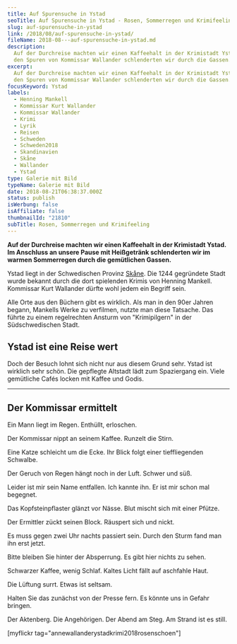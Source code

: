 ```yaml
---
title: Auf Spurensuche in Ystad
seoTitle: Auf Spurensuche in Ystad - Rosen, Sommerregen und Krimifeeling
slug: auf-spurensuche-in-ystad
link: /2018/08/auf-spurensuche-in-ystad/
fileName: 2018-08---auf-spurensuche-in-ystad.md
description:
  Auf der Durchreise machten wir einen Kaffeehalt in der Krimistadt Ystad. Auf
  den Spuren von Kommissar Wallander schlenderten wir durch die Gassen.
excerpt:
  Auf der Durchreise machten wir einen Kaffeehalt in der Krimistadt Ystad. Auf
  den Spuren von Kommissar Wallander schlenderten wir durch die Gassen.
focusKeyword: Ystad
labels:
  - Henning Mankell
  - Kommissar Kurt Wallander
  - Kommissar Wallander
  - Krimi
  - Lyrik
  - Reisen
  - Schweden
  - Schweden2018
  - Skandinavien
  - Skåne
  - Wallander
  - Ystad
type: Galerie mit Bild
typeName: Galerie mit Bild
date: 2018-08-21T06:38:37.000Z
status: publish
isWerbung: false
isAffiliate: false
thumbnailId: "21810"
subTitle: Rosen, Sommerregen und Krimifeeling
---
```


<strong>Auf der Durchreise machten wir einen Kaffeehalt in der Krimistadt Ystad.
Im Anschluss an unsere Pause mit Heißgetränk schlenderten wir im warmen
Sommerregen durch die gemütlichen Gassen.</strong>

Ystad liegt in der Schwedischen Provinz
<a href="http://cardamonchai.com/2018/07/zwischenstopp-in-skane/">Skåne</a>. Die
1244 gegründete Stadt wurde bekannt durch die dort spielenden Krimis von Henning
Mankell. Kommissar Kurt Wallander dürfte wohl jedem ein Begriff sein.

Alle Orte aus den Büchern gibt es wirklich. Als man in den 90er Jahren begann,
Mankells Werke zu verfilmen, nutzte man diese Tatsache. Das führte zu einem
regelrechten Ansturm von "Krimipilgern" in der Südschwedischen Stadt.

## Ystad ist eine Reise wert

Doch der Besuch lohnt sich nicht nur aus diesem Grund sehr. Ystad ist wirklich
sehr schön. Die gepflegte Altstadt lädt zum Spaziergang ein. Viele gemütliche
Cafés locken mit Kaffee und Godis.

<hr />

## Der Kommissar ermittelt

Ein Mann liegt im Regen. Enthüllt, erloschen.

Der Kommissar nippt an seinem Kaffee. Runzelt die Stirn.

Eine Katze schleicht um die Ecke. Ihr Blick folgt einer tieffliegenden Schwalbe.

Der Geruch von Regen hängt noch in der Luft. Schwer und süß.

Leider ist mir sein Name entfallen. Ich kannte ihn. Er ist mir schon mal
begegnet.

Das Kopfsteinpflaster glänzt vor Nässe. Blut mischt sich mit einer Pfütze.

Der Ermittler zückt seinen Block. Räuspert sich und nickt.

Es muss gegen zwei Uhr nachts passiert sein. Durch den Sturm fand man ihn erst
jetzt.

Bitte bleiben Sie hinter der Absperrung. Es gibt hier nichts zu sehen.

Schwarzer Kaffee, wenig Schlaf. Kaltes Licht fällt auf aschfahle Haut.

Die Lüftung surrt. Etwas ist seltsam.

Halten Sie das zunächst von der Presse fern. Es könnte uns in Gefahr bringen.

Der Aktenberg. Die Angehörigen. Der Abend am Steg. Am Strand ist es still.

[myflickr tag="annewallanderystadkrimi2018rosenschoen"]

